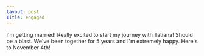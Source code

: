 ```yaml
---
layout: post
Title: engaged
---
```

I'm getting married!
Really excited to start my journey with Tatiana! Should be a blast.  We've been together for 5 years and I'm extremely happy.
Here's to November 4th!
